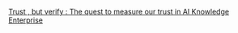 [Trust , but verify : The quest to measure our trust in AI   Knowledge Enterprise](https://qi.tc/qi/111226)